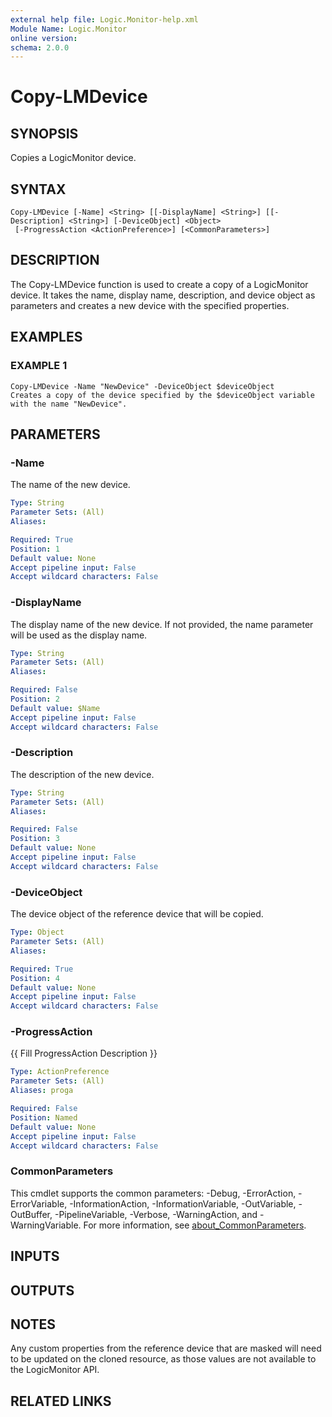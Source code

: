 ```yaml
---
external help file: Logic.Monitor-help.xml
Module Name: Logic.Monitor
online version:
schema: 2.0.0
---
```


# Copy-LMDevice

## SYNOPSIS
Copies a LogicMonitor device.

## SYNTAX

```
Copy-LMDevice [-Name] <String> [[-DisplayName] <String>] [[-Description] <String>] [-DeviceObject] <Object>
 [-ProgressAction <ActionPreference>] [<CommonParameters>]
```

## DESCRIPTION
The Copy-LMDevice function is used to create a copy of a LogicMonitor device.
It takes the name, display name, description, and device object as parameters and creates a new device with the specified properties.

## EXAMPLES

### EXAMPLE 1
```
Copy-LMDevice -Name "NewDevice" -DeviceObject $deviceObject
Creates a copy of the device specified by the $deviceObject variable with the name "NewDevice".
```

## PARAMETERS

### -Name
The name of the new device.

```yaml
Type: String
Parameter Sets: (All)
Aliases:

Required: True
Position: 1
Default value: None
Accept pipeline input: False
Accept wildcard characters: False
```

### -DisplayName
The display name of the new device.
If not provided, the name parameter will be used as the display name.

```yaml
Type: String
Parameter Sets: (All)
Aliases:

Required: False
Position: 2
Default value: $Name
Accept pipeline input: False
Accept wildcard characters: False
```

### -Description
The description of the new device.

```yaml
Type: String
Parameter Sets: (All)
Aliases:

Required: False
Position: 3
Default value: None
Accept pipeline input: False
Accept wildcard characters: False
```

### -DeviceObject
The device object of the reference device that will be copied.

```yaml
Type: Object
Parameter Sets: (All)
Aliases:

Required: True
Position: 4
Default value: None
Accept pipeline input: False
Accept wildcard characters: False
```

### -ProgressAction
{{ Fill ProgressAction Description }}

```yaml
Type: ActionPreference
Parameter Sets: (All)
Aliases: proga

Required: False
Position: Named
Default value: None
Accept pipeline input: False
Accept wildcard characters: False
```

### CommonParameters
This cmdlet supports the common parameters: -Debug, -ErrorAction, -ErrorVariable, -InformationAction, -InformationVariable, -OutVariable, -OutBuffer, -PipelineVariable, -Verbose, -WarningAction, and -WarningVariable. For more information, see [about_CommonParameters](http://go.microsoft.com/fwlink/?LinkID=113216).

## INPUTS

## OUTPUTS

## NOTES
Any custom properties from the reference device that are masked will need to be updated on the cloned resource, as those values are not available to the LogicMonitor API.

## RELATED LINKS
